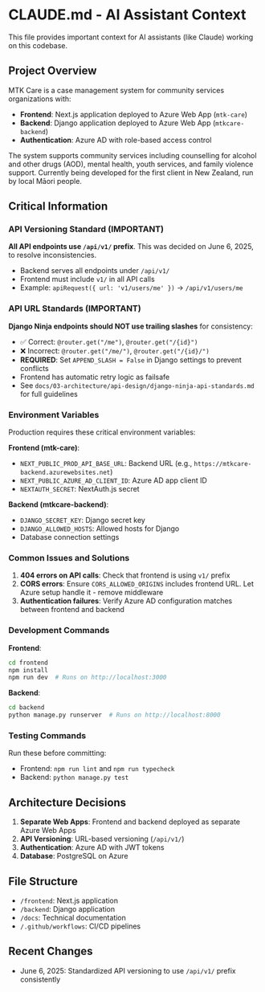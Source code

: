 # CLAUDE.md - AI Assistant Context

This file provides important context for AI assistants (like Claude) working on this codebase.

## Project Overview

MTK Care is a case management system for community services organizations with:
- **Frontend**: Next.js application deployed to Azure Web App (`mtk-care`)
- **Backend**: Django application deployed to Azure Web App (`mtkcare-backend`)
- **Authentication**: Azure AD with role-based access control

The system supports community services including counselling for alcohol and other drugs (AOD), mental health, youth services, and family violence support. Currently being developed for the first client in New Zealand, run by local Māori people.

## Critical Information

### API Versioning Standard (IMPORTANT)

**All API endpoints use `/api/v1/` prefix**. This was decided on June 6, 2025, to resolve inconsistencies.

- Backend serves all endpoints under `/api/v1/`
- Frontend must include `v1/` in all API calls
- Example: `apiRequest({ url: 'v1/users/me' })` → `/api/v1/users/me`

### API URL Standards (IMPORTANT)

**Django Ninja endpoints should NOT use trailing slashes** for consistency:

- ✅ Correct: `@router.get("/me")`, `@router.get("/{id}")`
- ❌ Incorrect: `@router.get("/me/")`, `@router.get("/{id}/")`
- **REQUIRED**: Set `APPEND_SLASH = False` in Django settings to prevent conflicts
- Frontend has automatic retry logic as failsafe
- See `docs/03-architecture/api-design/django-ninja-api-standards.md` for full guidelines

### Environment Variables

Production requires these critical environment variables:

**Frontend (mtk-care)**:
- `NEXT_PUBLIC_PROD_API_BASE_URL`: Backend URL (e.g., `https://mtkcare-backend.azurewebsites.net`)
- `NEXT_PUBLIC_AZURE_AD_CLIENT_ID`: Azure AD app client ID
- `NEXTAUTH_SECRET`: NextAuth.js secret

**Backend (mtkcare-backend)**:
- `DJANGO_SECRET_KEY`: Django secret key
- `DJANGO_ALLOWED_HOSTS`: Allowed hosts for Django
- Database connection settings

### Common Issues and Solutions

1. **404 errors on API calls**: Check that frontend is using `v1/` prefix
2. **CORS errors**: Ensure `CORS_ALLOWED_ORIGINS` includes frontend URL. Let Azure setup handle it - remove middleware
3. **Authentication failures**: Verify Azure AD configuration matches between frontend and backend

### Development Commands

**Frontend**:
```bash
cd frontend
npm install
npm run dev  # Runs on http://localhost:3000
```

**Backend**:
```bash
cd backend
python manage.py runserver  # Runs on http://localhost:8000
```

### Testing Commands

Run these before committing:
- Frontend: `npm run lint` and `npm run typecheck`
- Backend: `python manage.py test`

## Architecture Decisions

1. **Separate Web Apps**: Frontend and backend deployed as separate Azure Web Apps
2. **API Versioning**: URL-based versioning (`/api/v1/`)
3. **Authentication**: Azure AD with JWT tokens
4. **Database**: PostgreSQL on Azure

## File Structure

- `/frontend`: Next.js application
- `/backend`: Django application
- `/docs`: Technical documentation
- `/.github/workflows`: CI/CD pipelines

## Recent Changes

- June 6, 2025: Standardized API versioning to use `/api/v1/` prefix consistently
